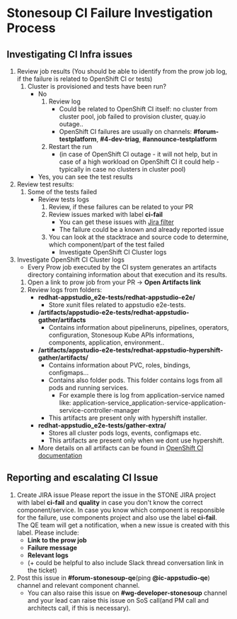 # Stonesoup CI Failure Investigation Process

## Investigating CI Infra issues
1. Review job results
(You should be able to identify from the prow job log, if the failure is related to OpenShift CI or tests)
    1. Cluster is provisioned and tests have been run?
        - No
            1. Review log
                - Could be related to OpenShift CI itself: no cluster from cluster pool, job failed to provision cluster, quay.io outage..
                - OpenShift CI failures are usually on channels: **#forum-testplatform**, **#4-dev-triag**, **#announce-testplatform**
            2. Restart the run
                - (in case of OpenShift CI outage - it will not help, but in case of a high workload on OpenShift CI it could help - typically in case no clusters in cluster pool)
        - Yes, you can see the test results
2. Review test results:
    1. Some of the tests failed
        - Review tests logs
            1. Review, if these failures can be related to your PR
            2. Review issues marked with label **ci-fail**
                - You can get these issues with [Jira filter](https://issues.redhat.com/issues/?filter=12405699)
                - The failure could be a known and already reported issue
            3. You can look at the stacktrace and source code to determine, which component/part of the test failed
                - Investigate OpenShift CI Cluster logs
3. Investigate OpenShift CI Cluster logs
    - Every Prow job executed by the CI system generates an artifacts directory containing information about that execution and its results.
    1. Open a link to prow job from your PR -> **Open Artifacts link**
    2. Review logs from folders:
        - **redhat-appstudio_e2e-tests/redhat-appstudio-e2e/**               
            - Store xunit files related to appstudio e2e-tests.
        - **/artifacts/appstudio-e2e-tests/redhat-appstudio-gather/artifacts**
            - Contains information about pipelineruns, pipelines, operators, configuration, Stonesoup Kube APIs informations, components, application, environment..
        - **/artifacts/appstudio-e2e-tests/redhat-appstudio-hypershift-gather/artifacts/**
           - Contains information about PVC, roles, bindings, configmaps…
           - Contains also folder pods. This folder contains logs from all pods and running services.
               - For example there is log from application-service named like: application-service_application-service-application-service-controller-manager
           - This artifacts are present only with hypershift installer.
        - **redhat-appstudio_e2e-tests/gather-extra/**
           - Stores all cluster pods logs, events, configmaps etc. 
           - This artifacts are present only when we dont use hypershift.
        - More details on all artifacts can be found in [OpenShift CI documentation](https://docs.ci.openshift.org/docs/how-tos/artifacts/ )

## Reporting and escalating CI Issue
1. Create JIRA issue
Please report the issue in the STONE JIRA project with label **ci-fail** and **quality** in case you don't know the correct component/service. In case you know which component is responsible for the failure, use components project and also use the label **ci-fail**.
The QE team will get a notification, when a new issue is created with this label.
Please include:
    - **Link to the prow job**
    - **Failure message**
    - **Relevant logs**
    - (+ could be helpful to also include Slack thread conversation link in the ticket)
2. Post this issue in **#forum-stonesoup-qe**(ping **@ic-appstudio-qe**) channel and relevant component channel.
    - You can also raise this issue on **#wg-developer-stonesoup** channel and your lead can raise this issue on SoS call(and PM call and architects call, if this is necessary).

